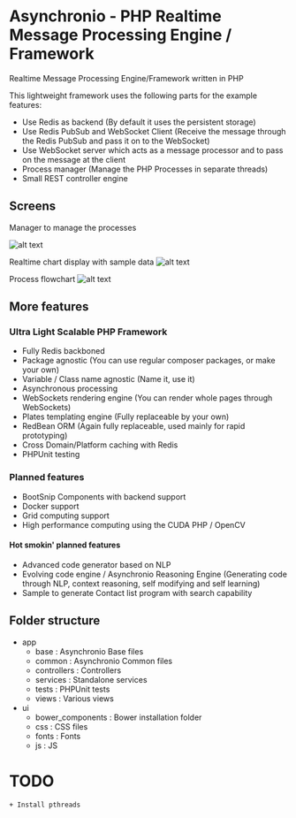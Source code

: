# Asynchronio - PHP Realtime Message Processing Engine / Framework
Realtime Message Processing Engine/Framework written in PHP

This lightweight framework uses the following parts for the example features:

 - Use Redis as backend (By default it uses the persistent storage)
 - Use Redis PubSub and WebSocket Client (Receive the message through the Redis PubSub and pass it on to the WebSocket)
 - Use WebSocket server which acts as a message processor and to pass on the message at the client
 - Process manager (Manage the PHP Processes in separate threads)
 - Small REST controller engine

## Screens
Manager to manage the processes

![alt text](http://i.imgur.com/V8pInkG.png "Manager")

Realtime chart display with sample data
![alt text](http://i.imgur.com/Em2fBli.png "Chart")

Process flowchart
![alt text](http://i.imgur.com/T90Xwhd.png "Process")

## More features

### Ultra Light Scalable PHP Framework

   - Fully Redis backboned
   - Package agnostic (You can use regular composer packages, or make your own)
   - Variable / Class name agnostic (Name it, use it)
   - Asynchronous processing
   - WebSockets rendering engine (You can render whole pages through WebSockets)
   - Plates templating engine (Fully replaceable by your own)
   - RedBean ORM (Again fully replaceable, used mainly for rapid prototyping)
   - Cross Domain/Platform caching with Redis
   - PHPUnit testing

### Planned features
  
   - BootSnip Components with backend support
   - Docker support
   - Grid computing support
   - High performance computing using the CUDA PHP / OpenCV
   
#### Hot smokin' planned features
 
   - Advanced code generator based on NLP
   - Evolving code engine / Asynchronio Reasoning Engine (Generating code through NLP, context reasoning, self modifying and self learning)
   - Sample to generate Contact list program with search capability

## Folder structure

   + app
     - base             : Asynchronio Base files
     - common           : Asynchronio Common files
     - controllers      : Controllers
     - services         : Standalone services
     - tests            : PHPUnit tests
     - views            : Various views
   + ui
     - bower_components : Bower installation folder
     - css              : CSS files
     - fonts            : Fonts
     - js               : JS
     
# TODO

    + Install pthreads